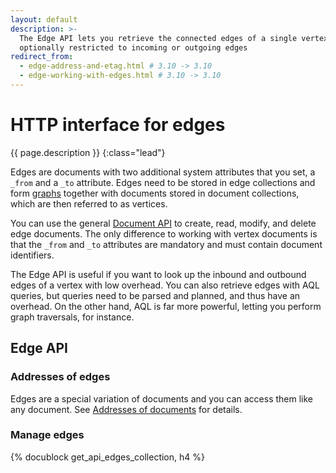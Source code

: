 ```yaml
---
layout: default
description: >-
  The Edge API lets you retrieve the connected edges of a single vertex,
  optionally restricted to incoming or outgoing edges
redirect_from:
  - edge-address-and-etag.html # 3.10 -> 3.10
  - edge-working-with-edges.html # 3.10 -> 3.10
---
```

# HTTP interface for edges

{{ page.description }}
{:class="lead"}

Edges are documents with two additional system attributes that you set, a
`_from` and a `_to` attribute. Edges need to be stored in edge collections and
form [graphs](../graphs.html) together with documents stored in document
collections, which are then referred to as vertices.

You can use the general [Document API](document.html#document-api) to create,
read, modify, and delete edge documents. The only difference to working with
vertex documents is that the `_from` and `_to` attributes are mandatory and
must contain document identifiers.

The Edge API is useful if you want to look up the inbound and outbound edges of
a vertex with low overhead. You can also retrieve edges with AQL queries, but
queries need to be parsed and planned, and thus have an overhead. On the other
hand, AQL is far more powerful, letting you perform graph traversals, for
instance.

## Edge API

### Addresses of edges

Edges are a special variation of documents and you can access them like any
document. See [Addresses of documents](document.html#addresses-of-documents)
for details.

### Manage edges

{% docublock get_api_edges_collection, h4 %}
